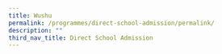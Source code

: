```yaml
---
title: Wushu
permalink: /programmes/direct-school-admission/permalink/
description: ""
third_nav_title: Direct School Admission
---
```

